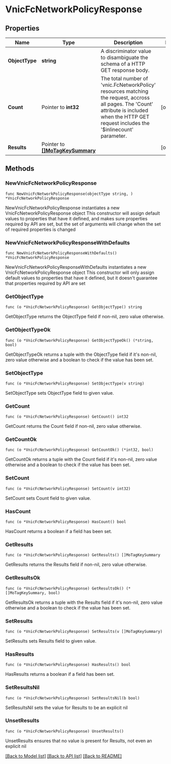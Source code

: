 # VnicFcNetworkPolicyResponse

## Properties

Name | Type | Description | Notes
------------ | ------------- | ------------- | -------------
**ObjectType** | **string** | A discriminator value to disambiguate the schema of a HTTP GET response body. | 
**Count** | Pointer to **int32** | The total number of &#39;vnic.FcNetworkPolicy&#39; resources matching the request, accross all pages. The &#39;Count&#39; attribute is included when the HTTP GET request includes the &#39;$inlinecount&#39; parameter. | [optional] 
**Results** | Pointer to [**[]MoTagKeySummary**](mo.TagKeySummary.md) |  | [optional] 

## Methods

### NewVnicFcNetworkPolicyResponse

`func NewVnicFcNetworkPolicyResponse(objectType string, ) *VnicFcNetworkPolicyResponse`

NewVnicFcNetworkPolicyResponse instantiates a new VnicFcNetworkPolicyResponse object
This constructor will assign default values to properties that have it defined,
and makes sure properties required by API are set, but the set of arguments
will change when the set of required properties is changed

### NewVnicFcNetworkPolicyResponseWithDefaults

`func NewVnicFcNetworkPolicyResponseWithDefaults() *VnicFcNetworkPolicyResponse`

NewVnicFcNetworkPolicyResponseWithDefaults instantiates a new VnicFcNetworkPolicyResponse object
This constructor will only assign default values to properties that have it defined,
but it doesn't guarantee that properties required by API are set

### GetObjectType

`func (o *VnicFcNetworkPolicyResponse) GetObjectType() string`

GetObjectType returns the ObjectType field if non-nil, zero value otherwise.

### GetObjectTypeOk

`func (o *VnicFcNetworkPolicyResponse) GetObjectTypeOk() (*string, bool)`

GetObjectTypeOk returns a tuple with the ObjectType field if it's non-nil, zero value otherwise
and a boolean to check if the value has been set.

### SetObjectType

`func (o *VnicFcNetworkPolicyResponse) SetObjectType(v string)`

SetObjectType sets ObjectType field to given value.


### GetCount

`func (o *VnicFcNetworkPolicyResponse) GetCount() int32`

GetCount returns the Count field if non-nil, zero value otherwise.

### GetCountOk

`func (o *VnicFcNetworkPolicyResponse) GetCountOk() (*int32, bool)`

GetCountOk returns a tuple with the Count field if it's non-nil, zero value otherwise
and a boolean to check if the value has been set.

### SetCount

`func (o *VnicFcNetworkPolicyResponse) SetCount(v int32)`

SetCount sets Count field to given value.

### HasCount

`func (o *VnicFcNetworkPolicyResponse) HasCount() bool`

HasCount returns a boolean if a field has been set.

### GetResults

`func (o *VnicFcNetworkPolicyResponse) GetResults() []MoTagKeySummary`

GetResults returns the Results field if non-nil, zero value otherwise.

### GetResultsOk

`func (o *VnicFcNetworkPolicyResponse) GetResultsOk() (*[]MoTagKeySummary, bool)`

GetResultsOk returns a tuple with the Results field if it's non-nil, zero value otherwise
and a boolean to check if the value has been set.

### SetResults

`func (o *VnicFcNetworkPolicyResponse) SetResults(v []MoTagKeySummary)`

SetResults sets Results field to given value.

### HasResults

`func (o *VnicFcNetworkPolicyResponse) HasResults() bool`

HasResults returns a boolean if a field has been set.

### SetResultsNil

`func (o *VnicFcNetworkPolicyResponse) SetResultsNil(b bool)`

 SetResultsNil sets the value for Results to be an explicit nil

### UnsetResults
`func (o *VnicFcNetworkPolicyResponse) UnsetResults()`

UnsetResults ensures that no value is present for Results, not even an explicit nil

[[Back to Model list]](../README.md#documentation-for-models) [[Back to API list]](../README.md#documentation-for-api-endpoints) [[Back to README]](../README.md)


